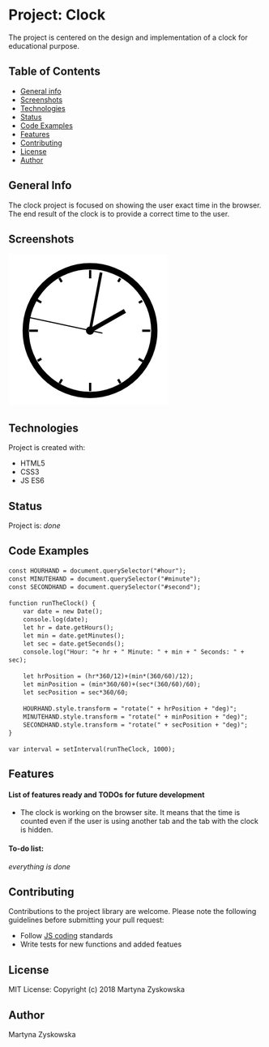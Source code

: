 # Project: Clock
The project is centered on the design and implementation of a clock for educational purpose. 
## Table of Contents
* [General info](#general-info)
* [Screenshots](#screenshots)
* [Technologies](#technologies)
* [Status](#status)
* [Code Examples](#code-examples)
* [Features](#features)
* [Contributing](#contributing)
* [License](#license)
* [Author](#author)
## General Info
The clock project is focused on showing the user exact time in the browser.
The end result of the clock is to provide a correct time to the user.
## Screenshots
![calc_img](./clock-img.png)
## Technologies
Project is created with:
- HTML5
- CSS3
- JS ES6
## Status
Project is: _done_
## Code Examples

```
const HOURHAND = document.querySelector("#hour");
const MINUTEHAND = document.querySelector("#minute");
const SECONDHAND = document.querySelector("#second");

function runTheClock() {
    var date = new Date();
    console.log(date);
    let hr = date.getHours();
    let min = date.getMinutes();
    let sec = date.getSeconds();
    console.log("Hour: "+ hr + " Minute: " + min + " Seconds: " + sec);

    let hrPosition = (hr*360/12)+(min*(360/60)/12);
    let minPosition = (min*360/60)+(sec*(360/60)/60);
    let secPosition = sec*360/60;

    HOURHAND.style.transform = "rotate(" + hrPosition + "deg)";
    MINUTEHAND.style.transform = "rotate(" + minPosition + "deg)";
    SECONDHAND.style.transform = "rotate(" + secPosition + "deg)";
}

var interval = setInterval(runTheClock, 1000);
```

## Features
#### List of features ready and TODOs for future development
* The clock is working on the browser site. It means that the time is counted even if the user is using another tab and the tab with the clock is hidden.

#### To-do list:
_everything is done_
## Contributing
Contributions to the project library are welcome. Please note the following guidelines before submitting your pull request:
 - Follow [JS coding](https://developer.mozilla.org/bm/docs/Web/JavaScript/Guide) standards
 - Write tests for new functions and added featues
## License
MIT License: Copyright (c) 2018 Martyna Zyskowska
## Author
Martyna Zyskowska
